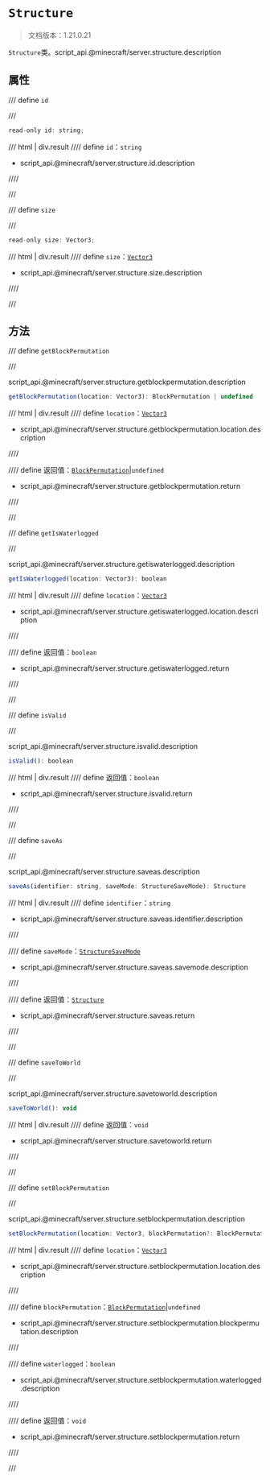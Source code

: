 # `Structure`

> 文档版本：1.21.0.21

`Structure`类。script_api.@minecraft/server.structure.description

## 属性

/// define
`id`


///

```js
read-only id: string;
```

/// html | div.result
//// define
`id`：`string`

- script_api.@minecraft/server.structure.id.description


////

///


/// define
`size`


///

```js
read-only size: Vector3;
```

/// html | div.result
//// define
`size`：[`Vector3`](./vector3.md)

- script_api.@minecraft/server.structure.size.description


////

///


## 方法

/// define
`getBlockPermutation`


///

script_api.@minecraft/server.structure.getblockpermutation.description

```js
getBlockPermutation(location: Vector3): BlockPermutation | undefined
```

/// html | div.result
//// define
`location`：[`Vector3`](./vector3.md)

- script_api.@minecraft/server.structure.getblockpermutation.location.description


////

//// define
返回值：[`BlockPermutation`](./blockpermutation.md)|`undefined`

- script_api.@minecraft/server.structure.getblockpermutation.return


////

///


/// define
`getIsWaterlogged`


///

script_api.@minecraft/server.structure.getiswaterlogged.description

```js
getIsWaterlogged(location: Vector3): boolean
```

/// html | div.result
//// define
`location`：[`Vector3`](./vector3.md)

- script_api.@minecraft/server.structure.getiswaterlogged.location.description


////

//// define
返回值：`boolean`

- script_api.@minecraft/server.structure.getiswaterlogged.return


////

///


/// define
`isValid`


///

script_api.@minecraft/server.structure.isvalid.description

```js
isValid(): boolean
```

/// html | div.result
//// define
返回值：`boolean`

- script_api.@minecraft/server.structure.isvalid.return


////

///


/// define
`saveAs`


///

script_api.@minecraft/server.structure.saveas.description

```js
saveAs(identifier: string, saveMode: StructureSaveMode): Structure
```

/// html | div.result
//// define
`identifier`：`string`

- script_api.@minecraft/server.structure.saveas.identifier.description


////

//// define
`saveMode`：[`StructureSaveMode`](./structuresavemode.md)

- script_api.@minecraft/server.structure.saveas.savemode.description


////

//// define
返回值：[`Structure`](./structure.md)

- script_api.@minecraft/server.structure.saveas.return


////

///


/// define
`saveToWorld`


///

script_api.@minecraft/server.structure.savetoworld.description

```js
saveToWorld(): void
```

/// html | div.result
//// define
返回值：`void`

- script_api.@minecraft/server.structure.savetoworld.return


////

///


/// define
`setBlockPermutation`


///

script_api.@minecraft/server.structure.setblockpermutation.description

```js
setBlockPermutation(location: Vector3, blockPermutation?: BlockPermutation, waterlogged: boolean): void
```

/// html | div.result
//// define
`location`：[`Vector3`](./vector3.md)

- script_api.@minecraft/server.structure.setblockpermutation.location.description


////

//// define
`blockPermutation`：[`BlockPermutation`](./blockpermutation.md)|`undefined`

- script_api.@minecraft/server.structure.setblockpermutation.blockpermutation.description


////

//// define
`waterlogged`：`boolean`

- script_api.@minecraft/server.structure.setblockpermutation.waterlogged.description


////

//// define
返回值：`void`

- script_api.@minecraft/server.structure.setblockpermutation.return


////

///

